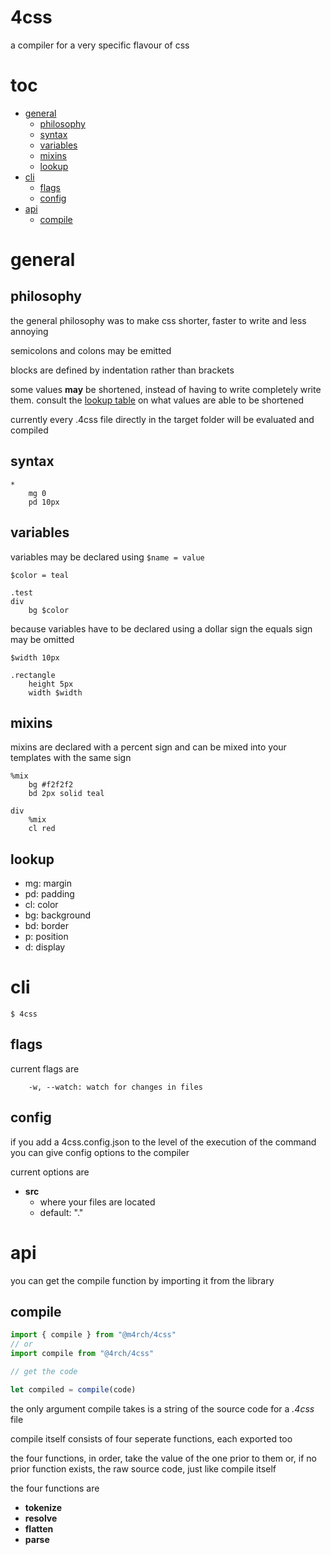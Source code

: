 <!-- omit in toc -->
# 4css

a compiler for a very specific flavour of css

<!-- omit in toc -->
# toc

- [general](#general)
	- [philosophy](#philosophy)
	- [syntax](#syntax)
	- [variables](#variables)
	- [mixins](#mixins)
	- [lookup](#lookup)
- [cli](#cli)
	- [flags](#flags)
	- [config](#config)
- [api](#api)
	- [compile](#compile)

# general

## philosophy

the general philosophy was to make css shorter, faster to write and less annoying

semicolons and colons may be emitted

blocks are defined by indentation rather than brackets

some values **may** be shortened, instead of having to write completely write them. consult the [lookup table](#lookup) on what values are able to be shortened

currently every .4css file directly in the target folder will be evaluated and compiled

## syntax

```stylus
*
	mg 0
	pd 10px
```

## variables

variables may be declared using `$name = value`

```stylus
$color = teal

.test
div
	bg $color
```

because variables have to be declared using a dollar sign the equals sign may be omitted

```stylus
$width 10px

.rectangle
	height 5px
	width $width
```

## mixins

mixins are declared with a percent sign and can be mixed into your templates with the same sign

```stylus
%mix
	bg #f2f2f2
	bd 2px solid teal

div
	%mix
	cl red
```

## lookup

- mg: margin
- pd: padding
- cl: color
- bg: background
- bd: border
- p: position
- d: display

# cli

```
$ 4css
```

## flags

current flags are

```
	-w, --watch: watch for changes in files
```

## config

if you add a 4css.config.json to the level of the execution of the command you can give config options to the compiler

current options are

- **src**
  - where your files are located
  - default: "."

# api

you can get the compile function by importing it from the library

## compile

```js
import { compile } from "@m4rch/4css"
// or
import compile from "@4rch/4css"

// get the code

let compiled = compile(code)
```

the only argument compile takes is a string of the source code for a *.4css* file

compile itself consists of four seperate functions, each exported too

the four functions, in order, take the value of the one prior to them or, if no prior function exists, the raw source code, just like compile itself

the four functions are

- **tokenize**
- **resolve**
- **flatten**
- **parse**

